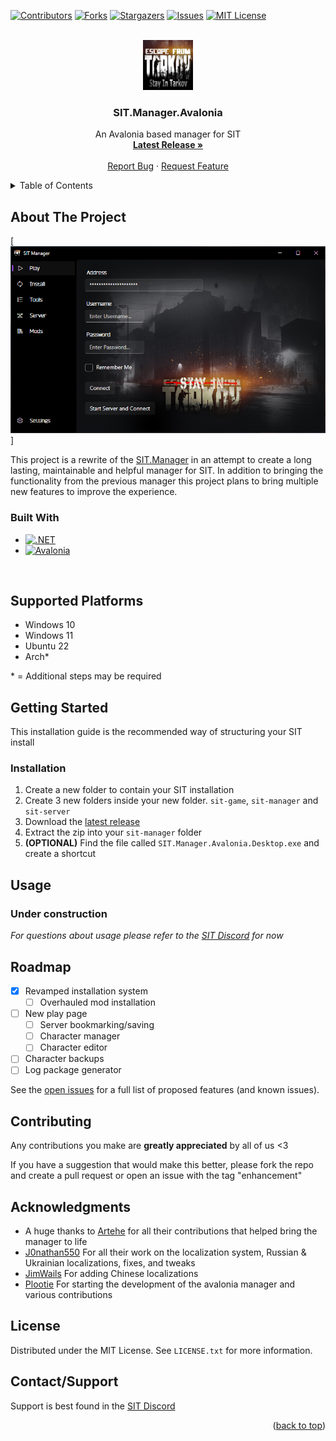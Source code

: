 <!-- Improved compatibility of back to top link: See: https://github.com/othneildrew/Best-README-Template/pull/73 -->
<a name="readme-top"></a>
<!--
*** Thanks for checking out the Best-README-Template. If you have a suggestion
*** that would make this better, please fork the repo and create a pull request
*** or simply open an issue with the tag "enhancement".
*** Don't forget to give the project a star!
*** Thanks again! Now go create something AMAZING! :D
-->



<!-- PROJECT SHIELDS -->
<!--
*** I'm using markdown "reference style" links for readability.
*** Reference links are enclosed in brackets [ ] instead of parentheses ( ).
*** See the bottom of this document for the declaration of the reference variables
*** for contributors-url, forks-url, etc. This is an optional, concise syntax you may use.
*** https://www.markdownguide.org/basic-syntax/#reference-style-links
-->
[![Contributors][contributors-shield]][contributors-url]
[![Forks][forks-shield]][forks-url]
[![Stargazers][stars-shield]][stars-url]
[![Issues][issues-shield]][issues-url]
[![MIT License][license-shield]][license-url]



<!-- PROJECT LOGO -->
<br />
<div align="center">
  <a href="https://github.com/stayintarkov/SIT.Manager.Avalonia">
    <img src="SIT.Manager.Avalonia/Assets/Stay-In-Tarkov-512.png" alt="Logo" width="80" height="80">
  </a>

<h3 align="center">SIT.Manager.Avalonia</h3>

  <p align="center">
    An Avalonia based manager for SIT
    <br />
    <a href="https://github.com/stayintarkov/SIT.Manager.Avalonia/releases/latest"><strong>Latest Release »</strong></a>
    <br />
    <br />
    <a href="https://github.com/stayintarkov/SIT.Manager.Avalonia/issues">Report Bug</a>
    ·
    <a href="https://github.com/stayintarkov/SIT.Manager.Avalonia/issues">Request Feature</a>
  </p>
</div>



<!-- TABLE OF CONTENTS -->
<details>
  <summary>Table of Contents</summary>
  <ol>
    <li>
      <a href="#about-the-project">About The Project</a>
      <ul>
        <li><a href="#built-with">Built With</a></li>
      </ul>
    </li>
    <li>
      <a href="#getting-started">Getting Started</a>
      <ul>
        <li><a href="#installation">Installation</a></li>
      </ul>
    </li>
    <li><a href="#usage">Usage</a></li>
    <li><a href="#roadmap">Roadmap</a></li>
    <li><a href="#contributing">Contributing</a></li>
    <li><a href="#acknowledgments">Acknowledgments</a></li>
    <li><a href="#license">License</a></li>
    <li><a href="#contactsupport">Contact</a></li>
  </ol>
</details>



<!-- ABOUT THE PROJECT -->
## About The Project

[![Project Screen Shot][project-image]]

This project is a rewrite of the [SIT.Manager](https://github.com/stayintarkov/SIT.Manager) in an attempt to create a long lasting, maintainable and helpful manager for SIT. In addition to bringing the functionality from the previous manager this project plans to bring multiple new features to improve the experience.



### Built With

* [![.NET][dotnet-shield]][dotnet-site]
* [![Avalonia][avalonia-shield]][avalonia-repo]

<br>

## Supported Platforms

* Windows 10
* Windows 11
* Ubuntu 22
 * Arch*

 \* = Additional steps may be required

<!-- GETTING STARTED -->
## Getting Started

This installation guide is the recommended way of structuring your SIT install

### Installation

1. Create a new folder to contain your SIT installation
2. Create 3 new folders inside your new folder. `sit-game`, `sit-manager` and `sit-server`
3. Download the [latest release](https://github.com/stayintarkov/SIT.Manager.Avalonia/releases/latest)
4. Extract the zip into your `sit-manager` folder
5. <b>(OPTIONAL)</b> Find the file called `SIT.Manager.Avalonia.Desktop.exe` and create a shortcut


<!-- USAGE EXAMPLES -->
## Usage

### Under construction


_For questions about usage please refer to the [SIT Discord](https://discord.gg/f4CN4n3nP2) for now_



<!-- ROADMAP -->
## Roadmap

- [x] Revamped installation system
    - [ ] Overhauled mod installation
- [ ] New play page
    - [ ] Server bookmarking/saving
    - [ ] Character manager
    - [ ] Character editor
- [ ] Character backups
- [ ] Log package generator

See the [open issues](https://github.com/stayintarkov/SIT.Manager.Avalonia/issues) for a full list of proposed features (and known issues).


<!-- CONTRIBUTING -->
## Contributing

Any contributions you make are **greatly appreciated** by all of us <3

If you have a suggestion that would make this better, please fork the repo and create a pull request or open an issue with the tag "enhancement"


<!-- ACKNOWLEDGMENTS -->
## Acknowledgments

* A huge thanks to [Artehe](https://github.com/artehe) for all their contributions that helped bring the manager to life
* [J0nathan550](https://github.com/J0nathan550) For all their work on the localization system, Russian & Ukrainian localizations, fixes, and tweaks
* [JimWails](https://github.com/JimWails) For adding Chinese localizations
* [Plootie](https://github.com/Plootie) For starting the development of the avalonia manager and various contributions


<!-- LICENSE -->
## License

Distributed under the MIT License. See `LICENSE.txt` for more information.


<!-- CONTACT -->
## Contact/Support

Support is best found in the [SIT Discord](https://discord.gg/f4CN4n3nP2)


<p align="right">(<a href="#readme-top">back to top</a>)</p>


<!-- MARKDOWN LINKS & IMAGES -->
<!-- https://www.markdownguide.org/basic-syntax/#reference-style-links -->
[contributors-shield]: https://img.shields.io/github/contributors/stayintarkov/SIT.Manager.Avalonia.svg?style=for-the-badge
[contributors-url]: https://github.com/stayintarkov/SIT.Manager.Avalonia/graphs/contributors

[forks-shield]: https://img.shields.io/github/forks/stayintarkov/SIT.Manager.Avalonia.svg?style=for-the-badge
[forks-url]: https://github.com/stayintarkov/SIT.Manager.Avalonia/network/members

[stars-shield]: https://img.shields.io/github/stars/stayintarkov/SIT.Manager.Avalonia.svg?style=for-the-badge
[stars-url]: https://github.com/stayintarkov/SIT.Manager.Avalonia/stargazers

[issues-shield]: https://img.shields.io/github/issues/stayintarkov/SIT.Manager.Avalonia.svg?style=for-the-badge
[issues-url]: https://github.com/stayintarkov/SIT.Manager.Avalonia/issues

[license-shield]: https://img.shields.io/github/license/stayintarkov/SIT.Manager.Avalonia.svg?style=for-the-badge
[license-url]: https://github.com/stayintarkov/SIT.Manager.Avalonia/blob/master/LICENSE.txt

[project-image]: images/manager-sc.png

[avalonia-repo]: https://github.com/AvaloniaUI/Avalonia
[avalonia-shield]: https://img.shields.io/badge/Avalonia-8b44ac?style=for-the-badge

[dotnet-site]: https://dotnet.microsoft.com/en-us/
[dotnet-shield]: https://img.shields.io/badge/dotnet-512BD4?style=for-the-badge&logo=dotnet&logoColor=white
